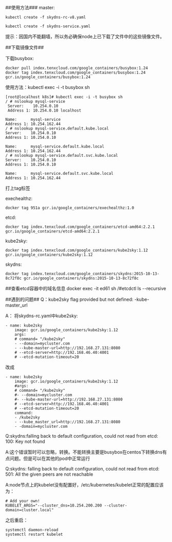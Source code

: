 ##使用方法###
master:

    kubectl create -f skydns-rc-v8.yaml

    kubectl create -f skydns-service.yaml

提示：因国内不能翻墙，所以务必确保node上已下载了文件中的这些镜像文件。

##下载镜像文件##

下载busybox:

    docker pull index.tenxcloud.com/google_containers/busybox:1.24
    docker tag index.tenxcloud.com/google_containers/busybox:1.24 gcr.io/google_containers/busybox:1.24

使用方法：kubectl exec -i -t busybox sh

    [root@localhost k8s]# kubectl exec -i -t busybox sh
    / # nslookup mysql-service
     Server:    10.254.0.10
     Address 1: 10.254.0.10 localhost

    Name:      mysql-service
    Address 1: 10.254.162.44
    / # nslookup mysql-service.default.kube.local
    Server:    10.254.0.10
    Address 1: 10.254.0.10

    Name:      mysql-service.default.kube.local
    Address 1: 10.254.162.44
    / # nslookup mysql-service.default.svc.kube.local
    Server:    10.254.0.10
    Address 1: 10.254.0.10

    Name:      mysql-service.default.svc.kube.local
    Address 1: 10.254.162.44

打上tag标签

exechealthz:

    docker tag 951a gcr.io/google_containers/exechealthz:1.0

etcd:

    docker tag index.tenxcloud.com/google_containers/etcd-amd64:2.2.1 gcr.io/google_containers/etcd-amd64:2.2.1

kube2sky:

    docker tag index.tenxcloud.com/google_containers/kube2sky:1.12 gcr.io/google_containers/kube2sky:1.12

skydns:

    docker tag index.tenxcloud.com/google_containers/skydns:2015-10-13-8c72f8c gcr.io/google_containers/skydns:2015-10-13-8c72f8c

##查看etcd容器中的域名信息
    docker exec -it ed61 sh
    /#etcdctl ls --recursive


##遇到的问题##
Q：kube2sky flag provided but not defined: -kube-master_url

A：
将skydns-rc.yaml中kube2sky:

    - name: kube2sky 
        image: gcr.io/google_containers/kube2sky:1.12
        args:
        # command= "/kube2sky"
        - --domain=mycluster.com
        - --kube-master-url=http://192.168.27.131:8080
        # --etcd-server=http://192.168.46.40:4001
        # --etcd-mutation-timeout=20

改成

    - name: kube2sky 
        image: gcr.io/google_containers/kube2sky:1.12
        #args:
        # command= "/kube2sky"
        #- --domain=mycluster.com
        #- --kube-master-url=http://192.168.27.131:8080
        # --etcd-server=http://192.168.46.40:4001
        # --etcd-mutation-timeout=20
        command:
        - /kube2sky
        - --kube_master_url=http://192.168.27.131:8080
        - -domain=mycluster.com

Q:skydns:falling back to default configuration, could not read from etcd: 100: Key not found

A:这个错误暂时可以忽略，转换。不能转换主要是busybox在centos下转换dns有点问题。但是可以在其他的pod中正常运行


Q:skydns: falling back to default configuration, could not read from etcd: 501: All the given peers are not reachable

A:node节点上的kubelet没有配置好，/etc/kubernetes/kubelet正常的配置应该为：

    # Add your own!
    KUBELET_ARGS="--cluster_dns=10.254.200.200 --cluster-domain=cluster.local"

之后重启：

    systemctl daemon-reload
    systemctl restart kubelet
